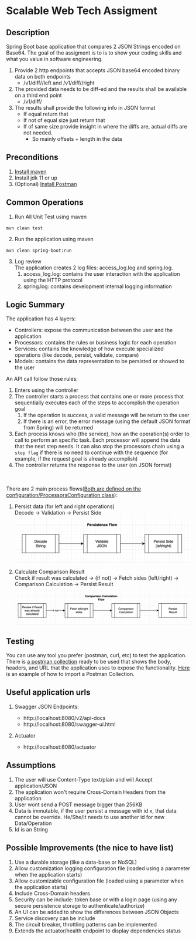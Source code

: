Scalable Web Tech Assigment
===========================

Description
-----------

Spring Boot base application that compares 2 JSON Strings encoded on Base64. The goal of the assigment is to is to show 
your coding skills and what you value in software engineering.

1. Provide 2 http endpoints that accepts JSON base64 encoded binary data on both endpoints
    * <host>/v1/diff/<ID>/left and <host>/v1/diff/<ID>/right
2. The provided data needs to be diff-ed and the results shall be available on a third end point
    * <host>/v1/diff/<ID>
3. The results shall provide the following info in JSON format
    * If equal return that
    * If not of equal size just return that
    * If of same size provide insight in where the diffs are, actual diffs are not needed.
        * So mainly offsets + length in the data 

Preconditions
-------------

1. [Install maven][0]
2. Install jdk 11 or up
3. (Optional) [Install Postman][1]

Common Operations
-----------------

1. Run All Unit Test using maven 
```shell script
mvn clean test
```

2. Run the application using maven
```shell script
mvn clean spring-boot:run 
```

3. Log review
<br/>The application creates 2 log files: access_log.log and spring.log.
    1. access_log.log: contains the user interaction with the application using the HTTP protocol
    2. spring.log: contains development internal logging information

Logic Summary
-------------
The application has 4 layers:
* Controllers: expose the communication between the user and the application
* Processors: contains the rules or business logic for each operation
* Services: contains the knowledge of how execute specialized operations (like decode, persist, validate, compare)
* Models: contains the data representation to be persisted or showed to the user

An API call follow those rules:
1. Enters using the controller
2. The controller starts a process that contains one or more process that sequentially executes each of the steps to accomplish the operation goal
    1. If the operation is success, a valid message will be return to the user
    2. If there is an error, the error message (using the default JSON format from Spring) will be returned
3. Each process knows who (the service), how an the operation(s) order to call to perform an specific task. Each processor will append the data that
the next step needs. It can also stop the processors chain using a `stop flag` if there is no need to continue with the sequence (for example, if the 
request goal is already accomplish)
4. The controller returns the response to the user (on JSON format)

<br/><br/>There are 2 main process flows([Both are defined on the configuration/ProcessorsConfiguration class](/src/main/java/com/wearewaes/techassignment/aaroncastro/scalableweb/configuration/ProcessorsConfiguration.java)):
1. Persist data (for left and right operations)
<br/> Decode -> Validation -> Persist Side
<br/>![Persist data](/documentation/diagrams/persistence.png)

2. Calculate Comparison Result
<br/> Check if result was calculated -> (if not) -> Fetch sides (left/right) -> Comparison Calculation -> Persist Result
<br/>![Comparison Result](/documentation/diagrams/calculation.png)

Testing
-------
You can use any tool you prefer (postman, curl, etc) to test the application. There is 
[a postman collection](/utilities/postman/WAES-Tech-Assignment.postman_collection.json) ready to be used that shows the 
body, headers, and URL that the application uses to expose the functionality. [Here][2] is an example of how to import a Postman Collection.

Useful application urls
-----------------------

1. Swagger JSON Endpoints:
    * http://localhost:8080/v2/api-docs
    * http://localhost:8080/swagger-ui.html

2. Actuator
    * http://localhost:8080/actuator

Assumptions
-----------
1. The user will use Content-Type text/plain and will Accept application/JSON
2. The application won't require Cross-Domain Headers from the application
3. User wont send a POST message bigger than 256KB
4. Data is immutable, if the user persist a message with id x, that data cannot be override. He/She/It needs to use another id for new Data/Operation
5. Id is an String

Possible Improvements (the nice to have list)
--------------------------------------------
1. Use a durable storage (like a data-base or NoSQL)
2. Allow customization logging configuration file (loaded using a parameter when the application starts)
3. Allow customizable configuration file (loaded using a parameter when the application starts)
4. Include Cross-Domain headers
5. Security can be include: token base or with a login page (using any secure persistence storage to authenticate/authorize)
6. An UI can be added to show the differences between JSON Objects
7. Service discovery can be include
8. The circuit breaker, throttling patterns can be implemented 
9. Extends the actuator/health endpoint to display dependencies status

[0]: https://maven.apache.org/
[1]: https://www.getpostman.com
[2]: https://learning.getpostman.com/docs/postman/collection_runs/using_environments_in_collection_runs/
